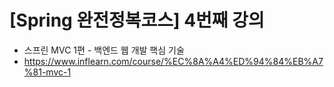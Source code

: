 # [Spring 완전정복코스] 4번째 강의
- 스프린 MVC 1편 - 백엔드 웹 개발 핵심 기술
- https://www.inflearn.com/course/%EC%8A%A4%ED%94%84%EB%A7%81-mvc-1
